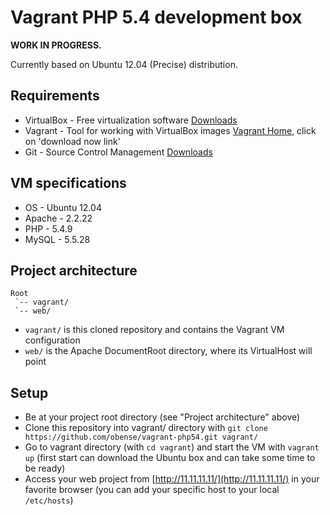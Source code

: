 # Vagrant PHP 5.4 development box

**WORK IN PROGRESS.**

Currently based on Ubuntu 12.04 (Precise) distribution.

## Requirements

* VirtualBox - Free virtualization software [Downloads](https://www.virtualbox.org/wiki/Downloads)
* Vagrant    - Tool for working with VirtualBox images [Vagrant Home](https://www.vagrantup.com), click on 'download now link'
* Git        - Source Control Management [Downloads](http://git-scm.com/downloads)

## VM specifications

* OS     - Ubuntu 12.04
* Apache - 2.2.22
* PHP    - 5.4.9
* MySQL  - 5.5.28

## Project architecture

```
Root
 `-- vagrant/
 `-- web/
 ```

 * `vagrant/` is this cloned repository and contains the Vagrant VM configuration
 * `web/`     is the Apache DocumentRoot directory, where its VirtualHost will point

## Setup

* Be at your project root directory (see "Project architecture" above)
* Clone this repository into vagrant/ directory with `git clone https://github.com/obense/vagrant-php54.git vagrant/`
* Go to vagrant directory (with `cd vagrant`) and start the VM with `vagrant up` (first start can download the Ubuntu box and can take some time to be ready)
* Access your web project from [http://11.11.11.11/](http://11.11.11.11/) in your favorite browser (you can add your specific host to your local `/etc/hosts`)
